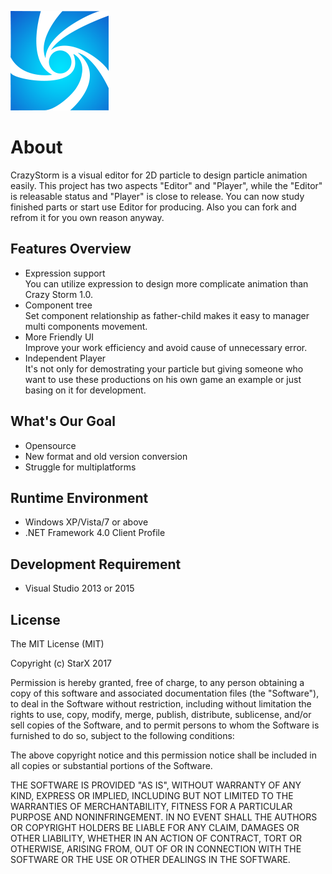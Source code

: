 ![Logo](/logo.png)
# About
CrazyStorm is a visual editor for 2D particle to design particle animation easily.
This project has two aspects "Editor" and "Player", while the "Editor" is releasable status and "Player" is close to release.
You can now study finished parts or start use Editor for producing. Also you can fork and refrom it for you own reason anyway.

## Features Overview
- Expression support  
You can utilize expression to design more complicate animation than Crazy Storm 1.0.
- Component tree  
Set component relationship as father-child makes it easy to manager multi components movement.
- More Friendly UI  
Improve your work efficiency and avoid cause of unnecessary error.
- Independent Player  
It's not only for demostrating your particle but giving someone who want to use these productions on his own game an example or just basing on it for development. 

## What's Our Goal
- Opensource
- New format and old version conversion
- Struggle for multiplatforms

## Runtime Environment
- Windows XP/Vista/7 or above
- .NET Framework 4.0 Client Profile

## Development Requirement
- Visual Studio 2013 or 2015

## License
The MIT License (MIT)

Copyright (c) StarX 2017

Permission is hereby granted, free of charge, to any person obtaining a copy
of this software and associated documentation files (the "Software"), to deal
in the Software without restriction, including without limitation the rights
to use, copy, modify, merge, publish, distribute, sublicense, and/or sell
copies of the Software, and to permit persons to whom the Software is
furnished to do so, subject to the following conditions:

The above copyright notice and this permission notice shall be included in all
copies or substantial portions of the Software.

THE SOFTWARE IS PROVIDED "AS IS", WITHOUT WARRANTY OF ANY KIND, EXPRESS OR
IMPLIED, INCLUDING BUT NOT LIMITED TO THE WARRANTIES OF MERCHANTABILITY,
FITNESS FOR A PARTICULAR PURPOSE AND NONINFRINGEMENT. IN NO EVENT SHALL THE
AUTHORS OR COPYRIGHT HOLDERS BE LIABLE FOR ANY CLAIM, DAMAGES OR OTHER
LIABILITY, WHETHER IN AN ACTION OF CONTRACT, TORT OR OTHERWISE, ARISING FROM,
OUT OF OR IN CONNECTION WITH THE SOFTWARE OR THE USE OR OTHER DEALINGS IN THE
SOFTWARE.

